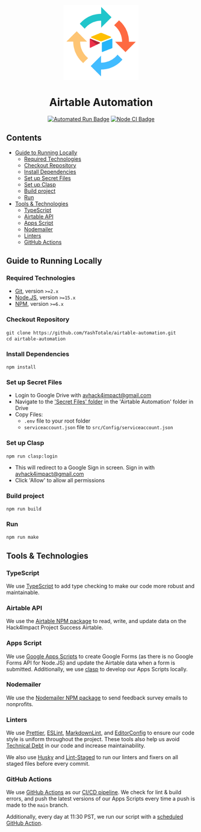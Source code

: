 <p align="center"><img alt="Icon" width="200" src="https://raw.githubusercontent.com/YashTotale/airtable-automation/main/static/images/icon.png"></img></p>

<h1 align="center">Airtable Automation</h1>

<p align="center">
<a href="https://github.com/YashTotale/airtable-automation/actions?query=workflow%3A%22Automated+Run%22"><img alt="Automated Run Badge" src="https://img.shields.io/github/workflow/status/YashTotale/airtable-automation/Automated%20Run?style=flat-square&labelColor=000000&logo=github&logoColor=FFFFFF&label=Automated%20Run"></img></a>
<a href="https://github.com/YashTotale/airtable-automation/actions?query=workflow%3A%22Node+CI%22"><img alt="Node CI Badge" src="https://img.shields.io/github/workflow/status/YashTotale/airtable-automation/Node%20CI?style=flat-square&labelColor=000000&logo=github&logoColor=FFFFFF&label=Node%20CI"></img></a>
</p>

## Contents <!-- omit in toc -->

- [Guide to Running Locally](#guide-to-running-locally)
  - [Required Technologies](#required-technologies)
  - [Checkout Repository](#checkout-repository)
  - [Install Dependencies](#install-dependencies)
  - [Set up Secret Files](#set-up-secret-files)
  - [Set up Clasp](#set-up-clasp)
  - [Build project](#build-project)
  - [Run](#run)
- [Tools & Technologies](#tools--technologies)
  - [TypeScript](#typescript)
  - [Airtable API](#airtable-api)
  - [Apps Script](#apps-script)
  - [Nodemailer](#nodemailer)
  - [Linters](#linters)
  - [GitHub Actions](#github-actions)

## Guide to Running Locally

### Required Technologies

- [Git], version `>=2.x`
- [Node.JS], version `>=15.x`
- [NPM], version `>=6.x`

### Checkout Repository

```shell
git clone https://github.com/YashTotale/airtable-automation.git
cd airtable-automation
```

### Install Dependencies

```shell
npm install
```

### Set up Secret Files

- Login to Google Drive with avhack4impact@gmail.com
- Navigate to the ['Secret Files' folder] in the 'Airtable Automation' folder in Drive
- Copy Files:
  - `.env` file to your root folder
  - `serviceaccount.json` file to `src/Config/serviceaccount.json`

### Set up Clasp

```shell
npm run clasp:login
```

- This will redirect to a Google Sign in screen. Sign in with avhack4impact@gmail.com
- Click 'Allow' to allow all permissions

### Build project

```shell
npm run build
```

### Run

```shell
npm run make
```

## Tools & Technologies

### TypeScript

We use [TypeScript] to add type checking to make our code more robust and maintainable.

### Airtable API

We use the [Airtable NPM package] to read, write, and update data on the Hack4Impact Project Success Airtable.

### Apps Script

We use [Google Apps Scripts] to create Google Forms (as there is no Google Forms API for Node.JS) and update the Airtable data when a form is submitted. Additionally, we use [clasp] to develop our Apps Scripts locally.

### Nodemailer

We use the [Nodemailer NPM package] to send feedback survey emails to nonprofits.

### Linters

We use [Prettier], [ESLint], [MarkdownLint], and [EditorConfig] to ensure our code style is uniform throughout the project. These tools also help us avoid [Technical Debt] in our code and increase maintainability.

We also use [Husky] and [Lint-Staged] to run our linters and fixers on all staged files before every commit.

### GitHub Actions

We use [GitHub Actions] as our [CI/CD pipeline]. We check for lint & build errors, and push the latest versions of our Apps Scripts every time a push is made to the `main` branch.

Additionally, every day at 11:30 PST, we run our script with a [scheduled GitHub Action].

<!-- Reference Links -->

[git]: https://git-scm.com/
[node.js]: https://nodejs.org/en/
[npm]: https://www.npmjs.com/
['secret files' folder]: https://drive.google.com/drive/folders/1kcdNls8krOBnIpDNls-hBxsc3yjfPiiB
[typescript]: https://www.typescriptlang.org/
[airtable npm package]: https://www.npmjs.com/package/airtable
[google apps scripts]: https://developers.google.com/apps-script
[clasp]: https://developers.google.com/apps-script/guides/clasp
[nodemailer npm package]: https://nodemailer.com/about/
[prettier]: https://prettier.io/
[eslint]: https://eslint.org/
[markdownlint]: https://github.com/DavidAnson/markdownlint
[editorconfig]: https://editorconfig.org/
[husky]: https://typicode.github.io/husky/#/
[lint-staged]: https://github.com/okonet/lint-staged
[technical debt]: https://www.productplan.com/glossary/technical-debt/
[github actions]: https://github.com/features/actions
[ci/cd pipeline]: https://semaphoreci.com/blog/cicd-pipeline
[scheduled github action]: https://docs.github.com/en/actions/reference/events-that-trigger-workflows#scheduled-events
